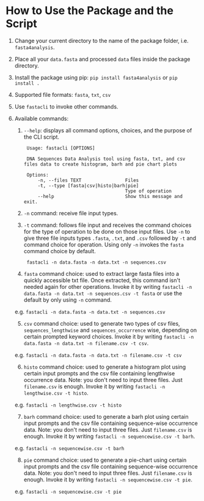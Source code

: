 # How to Use the Package and the Script

1. Change your current directory to the name of the package folder, i.e. `fasta4analysis`.
2. Place all your `data.fasta` and processed `data` files inside the package directory.
3. Install the package using pip: `pip install fasta4analysis` or `pip install .`
4. Supported file formats: `fasta`, `txt`, `csv`
5. Use `fastacli` to invoke other commands.
6. Available commands:

    1. `--help`: displays all command options, choices, and the purpose of the CLI script.

            Usage: fastacli [OPTIONS]
            
            DNA Sequences Data Analysis tool using fasta, txt, and csv files data to create histogram, barh and pie chart plots
            
            Options:
                -n, --files TEXT                Files
                -t, --type [fasta|csv|histo|barh|pie]
                                                Type of operation
                --help                          Show this message and exit.

        
    2. `-n` command: receive file input types.
    3. `-t` command: follows file input and receives the command choices for the type of operation to be done on those input files. Use `-n` to give three file inputs types `.fasta`, `.txt`, and `.csv` followed by `-t` and command choice for operation. Using only `-n` invokes the `fasta` command choice by default.
    
            fastacli -n data.fasta -n data.txt -n sequences.csv

    4. `fasta` command choice: used to extract large fasta files into a quickly accessible txt file. Once extracted, this command isn't needed again for other operations. Invoke it by writing `fastacli -n data.fasta -n data.txt -n sequences.csv -t fasta` or use the default by only using `-n` command.
    
    e.g. `fastacli -n data.fasta -n data.txt -n sequences.csv`
    

    5. `csv` command choice: used to generate two types of csv files, `sequences_lengthwise` and `sequences_occurrence` wise, depending on certain prompted keyword choices. Invoke it by writing `fastacli -n data.fasta -n data.txt -n filename.csv -t csv`.
    
    e.g. `fastacli -n data.fasta -n data.txt -n filename.csv -t csv`

    6. `histo` command choice: used to generate a histogram plot using certain input prompts and the csv file containing lengthwise occurrence data. Note: you don't need to input three files. Just `filename.csv` is enough. Invoke it by writing `fastacli -n lengthwise.csv -t histo`.
    
    e.g. `fastacli -n lengthwise.csv -t histo`

    7. `barh` command choice: used to generate a barh plot using certain input prompts and the csv file containing sequence-wise occurrence data. Note: you don't need to input three files. Just `filename.csv` is enough. Invoke it by writing `fastacli -n sequencewise.csv -t barh`.
    
    e.g. `fastacli -n sequencewise.csv -t barh`

    8. `pie` command choice: used to generate a pie-chart using certain input prompts and the csv file containing sequence-wise occurrence data. Note: you don't need to input three files. Just `filename.csv` is enough. Invoke it by writing `fastacli -n sequencewise.csv -t pie`.
    
    e.g. `fastacli -n sequencewise.csv -t pie`
